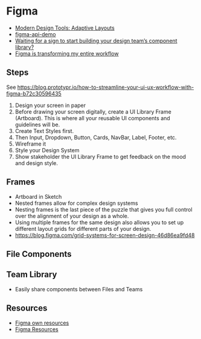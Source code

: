 # Figma

* [Modern Design Tools: Adaptive Layouts](https://medium.com/bridge-collection/modern-design-tools-adaptive-layouts-e236070856e3)
* [figma-api-demo](https://github.com/figma/figma-api-demo)
* [Waiting for a sign to start building your design team’s component library?](https://medium.com/@willdjthrill/waiting-for-a-sign-to-start-building-your-design-teams-component-library-c43f4352c764)
* [Figma is transforming my entire workflow](https://medium.com/@nspace/figma-is-transforming-my-entire-workflow-2ce2df2c12c2)

## Steps

See https://blog.prototypr.io/how-to-streamline-your-ui-ux-workflow-with-figma-b72c30596435

1. Design your screen in paper
2. Before drawing your screen digitally, create a UI Library Frame (Artboard). This is where all your reusable UI components and guidelines will be.
3. Create Text Styles first.
4. Then Input, Dropdown, Button, Cards, NavBar, Label, Footer, etc.
5. Wireframe it
5. Style your Design System
6. Show stakeholder the UI Library Frame to get feedback on the mood and design style.

## Frames

* Artboard in Sketch
* Nested frames allow for complex design systems
* Nesting frames is the last piece of the puzzle that gives you full control over the alignment of your design as a whole.
* Using multiple frames for the same design also allows you to set up different layout grids for different parts of your design.
* https://blog.figma.com/grid-systems-for-screen-design-46d86ea9fd48

## File Components

## Team Library

* Easily share components between Files and Teams

## Resources

* [Figma own resources](https://www.figma.com/resources)
* [Figma Resources](https://www.figmaresources.com/)

